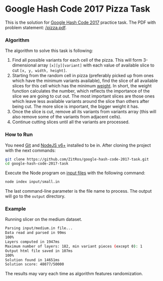 # Google Hash Code 2017 Pizza Task 

This is the solution for [Google Hash Code 2017](https://hashcode.withgoogle.com) practice task. The PDF with problem statement: [/pizza.pdf](https://github.com/ZitRos/google-hash-code-2017-task/blob/master/pizza.pdf).

### Algorithm

The algorithm to solve this task is following:

1. Find all possible variants for each cell of the pizza. This will form 3-dimensional array `[x][y][variant]` with each value of available slice to cut `[x, y, width, height]`.
2. Starting from the random cell in pizza (preferably picked up from ones which have the minimum variants available), find the slice of all available slices for this cell which has the minimum [weight](https://github.com/ZitRos/google-hash-code-2017-task/blob/da8916d289f832d084b27805885adad85b532a4f/app/slicer.js#L122). In short, the weight function calculates the number, which reflects the importance of the slice we are going to cut out. The most important slices are those ones which leave less available variants around the slice than others after being cut. The more slice is important, the bigger weight it has.
3. Once the slice is cut, remove all its variants from variants array (this will also remove some of the variants from adjacent cells).
4. Continue cutting slices until all the variants are processed.

### How to Run

You need [Git](https://git-scm.com) and [NodeJS v6+](https://nodejs.org/uk/) installed to be in. After cloning the project with the next commands:

```bash
git clone https://github.com/ZitRos/google-hash-code-2017-task.git
cd google-hash-code-2017-task
```

Execute the Node program on [input files](https://github.com/ZitRos/google-hash-code-2017-task/tree/master/input) with the following command:

```bash
node index input/small.in
```

The last command-line parameter is the file name to process. The output will go to the `output` directory.

### Example

Running slicer on the medium dataset.

```bash
Parsing input/medium.in file...
Data read and parsed in 99ms
100%
Layers computed in 1947ms
Maximum number of layers: 182, min variant pieces (except 0): 1
Output html file saved in 107ms
100%
Solution found in 14651ms
Solution score: 48077/50000
```

The results may vary each time as algorithm features randomization.
